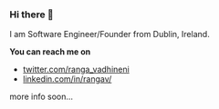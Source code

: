 ### Hi there 👋

I am Software Engineer/Founder from Dublin, Ireland.

**You can reach me on**
* [twitter.com/ranga_vadhineni](https://twitter.com/ranga_vadhineni)
* [linkedin.com/in/rangav/](https://www.linkedin.com/in/rangav/)

more info soon...



<!--
**rangav/rangav** is a ✨ _special_ ✨ repository because its `README.md` (this file) appears on your GitHub profile.

Here are some ideas to get you started:

- 🔭 I’m currently working on ...
- 🌱 I’m currently learning ...
- 👯 I’m looking to collaborate on ...
- 🤔 I’m looking for help with ...
- 💬 Ask me about ...
- 📫 How to reach me: ...
- 😄 Pronouns: ...
- ⚡ Fun fact: ...
-->

